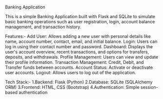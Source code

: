 Banking Application

This is a simple Banking Application built with Flask and SQLite to simulate basic banking operations such as user registration, login, account balance management, and transaction history.

Features:-
    Add User: Allows adding a new user with personal details like name, account number, contact, email, and initial balance.
    Login: Users can log in using their contact number and password.
    Dashboard: Displays the user's account overview, recent transactions, and options for transfers, deposits, and withdrawals.
    Profile Management: Users can view and update their profile information.
    Transaction Management: Credit, Debit, and Transfer funds between accounts.
    Account Status: Activate or deactivate user accounts.
    Logout: Allows users to log out of the application.

Tech Stack:-
    1.Backend: Flask (Python)
    2.Database: SQLite (SQLAlchemy ORM)
    3.Frontend: HTML, CSS (Bootstrap)
    4.Authentication: Simple session-based authentication
